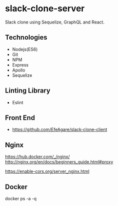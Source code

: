 # slack-clone-server
Slack clone using Sequelize, GraphQL and React. 

## Technologies
  * Nodejs(ES6)
  * Git
  * NPM
  * Express
  * Apollo
  * Sequelize

## Linting Library
  * Eslint
  
  
## Front End
  * https://github.com/EfeAgare/slack-clone-client

## Nginx
 https://hub.docker.com/_/nginx/
 http://nginx.org/en/docs/beginners_guide.html#proxy

 https://enable-cors.org/server_nginx.html

## Docker
docker ps -a -q

